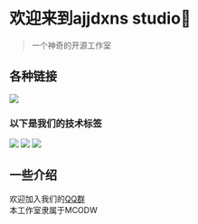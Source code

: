 # 欢迎来到ajjdxns studio👋
> 一个神奇的开源工作室
## 各种链接
[![](https://pic1.afdiancdn.com/static/img/welcome/button-sponsorme.png)](https://afdian.net/a/ajjdxns)
### 以下是我们的技术标签
![](https://camo.githubusercontent.com/1c3a0b76774eb3b294ea566ef7d45216f5f3c533977271f35cdcd3a06e62ede9/68747470733a2f2f696d672e736869656c64732e696f2f62616467652f2d507974686f6e2d3365373461323f7374796c653d666c61742d737175617265266c6f676f3d507974686f6e266c6f676f436f6c6f723d666666)  ![](https://camo.githubusercontent.com/a6ad60e20b259eb0bd4cb9613f78a2be60c8852a3836f463aed7831c7bf488c2/68747470733a2f2f696d672e736869656c64732e696f2f62616467652f2d48544d4c2d6537363032393f7374796c653d666c61742d737175617265266c6f676f3d68746d6c35266c6f676f436f6c6f723d666666)  ![](https://camo.githubusercontent.com/d5c6646cd0aaec354c993f82b88e37aca8792f1bd933479edf1a1a107126db3a/68747470733a2f2f696d672e736869656c64732e696f2f62616467652f2d4353532d3237356565343f7374796c653d666c61742d737175617265266c6f676f3d63737333266c6f676f436f6c6f723d666666)
## 一些介绍
欢迎加入我们的[QQ群](https://qm.qq.com/q/3C48LVKKLm)<br>
本工作室隶属于MCODW
